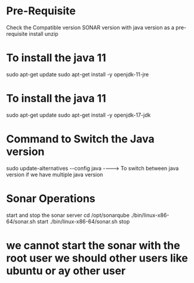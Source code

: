 # Pre-Requisite
Check the Compatible version SONAR version with java version as a pre-requisite
install unzip



# To install the java 11
sudo apt-get update
sudo apt-get install -y openjdk-11-jre

# To install the java 11
sudo apt-get update
sudo apt-get install -y openjdk-17-jdk

# Command to Switch the Java version
sudo update-alternatives --config java  ----> To switch between java version if we have multiple java version

# Sonar Operations
start and stop the sonar server
cd /opt/sonarqube
./bin/linux-x86-64/sonar.sh start
./bin/linux-x86-64/sonar.sh stop
# we cannot start the sonar with the root user we should other users like ubuntu or ay other user
